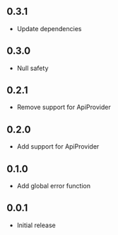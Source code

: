 ## 0.3.1

- Update dependencies

## 0.3.0

- Null safety

## 0.2.1

- Remove support for ApiProvider

## 0.2.0

- Add support for ApiProvider

## 0.1.0

- Add global error function

## 0.0.1

- Initial release
